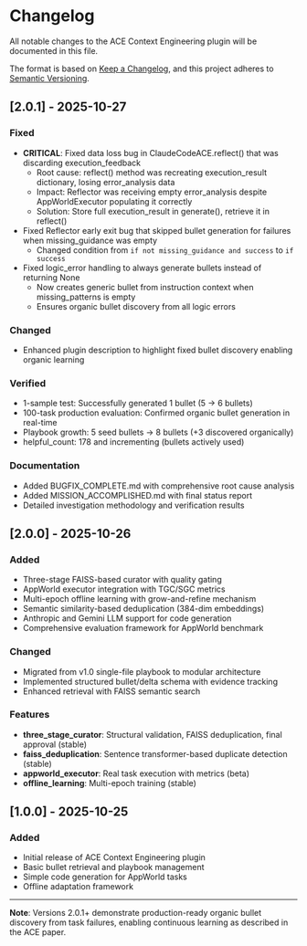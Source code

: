 # Changelog

All notable changes to the ACE Context Engineering plugin will be documented in this file.

The format is based on [Keep a Changelog](https://keepachangelog.com/en/1.0.0/),
and this project adheres to [Semantic Versioning](https://semver.org/spec/v2.0.0.html).

## [2.0.1] - 2025-10-27

### Fixed
- **CRITICAL**: Fixed data loss bug in ClaudeCodeACE.reflect() that was discarding execution_feedback
  - Root cause: reflect() method was recreating execution_result dictionary, losing error_analysis data
  - Impact: Reflector was receiving empty error_analysis despite AppWorldExecutor populating it correctly
  - Solution: Store full execution_result in generate(), retrieve it in reflect()
- Fixed Reflector early exit bug that skipped bullet generation for failures when missing_guidance was empty
  - Changed condition from `if not missing_guidance and success` to `if success`
- Fixed logic_error handling to always generate bullets instead of returning None
  - Now creates generic bullet from instruction context when missing_patterns is empty
  - Ensures organic bullet discovery from all logic errors

### Changed
- Enhanced plugin description to highlight fixed bullet discovery enabling organic learning

### Verified
- 1-sample test: Successfully generated 1 bullet (5 → 6 bullets)
- 100-task production evaluation: Confirmed organic bullet generation in real-time
- Playbook growth: 5 seed bullets → 8 bullets (+3 discovered organically)
- helpful_count: 178 and incrementing (bullets actively used)

### Documentation
- Added BUGFIX_COMPLETE.md with comprehensive root cause analysis
- Added MISSION_ACCOMPLISHED.md with final status report
- Detailed investigation methodology and verification results

## [2.0.0] - 2025-10-26

### Added
- Three-stage FAISS-based curator with quality gating
- AppWorld executor integration with TGC/SGC metrics
- Multi-epoch offline learning with grow-and-refine mechanism
- Semantic similarity-based deduplication (384-dim embeddings)
- Anthropic and Gemini LLM support for code generation
- Comprehensive evaluation framework for AppWorld benchmark

### Changed
- Migrated from v1.0 single-file playbook to modular architecture
- Implemented structured bullet/delta schema with evidence tracking
- Enhanced retrieval with FAISS semantic search

### Features
- **three_stage_curator**: Structural validation, FAISS deduplication, final approval (stable)
- **faiss_deduplication**: Sentence transformer-based duplicate detection (stable)
- **appworld_executor**: Real task execution with metrics (beta)
- **offline_learning**: Multi-epoch training (stable)

## [1.0.0] - 2025-10-25

### Added
- Initial release of ACE Context Engineering plugin
- Basic bullet retrieval and playbook management
- Simple code generation for AppWorld tasks
- Offline adaptation framework

---

**Note**: Versions 2.0.1+ demonstrate production-ready organic bullet discovery from task failures, enabling continuous learning as described in the ACE paper.
